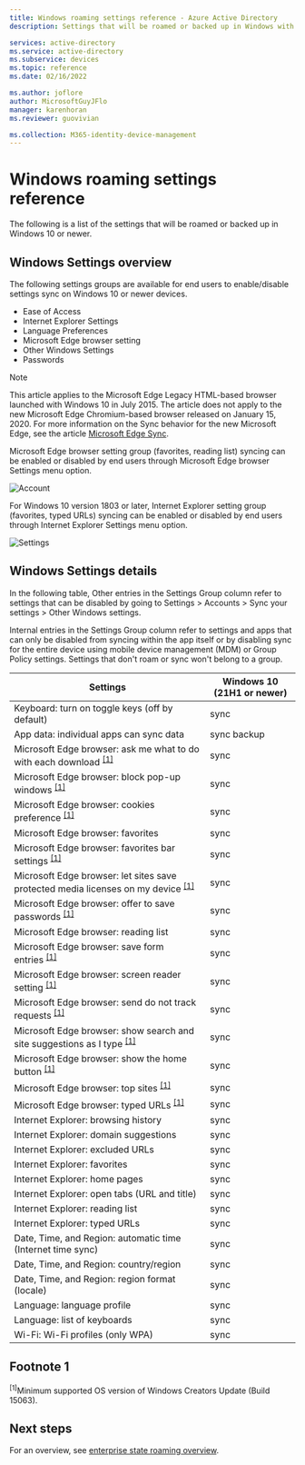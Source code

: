 ```yaml
---
title: Windows roaming settings reference - Azure Active Directory
description: Settings that will be roamed or backed up in Windows with ESR

services: active-directory
ms.service: active-directory
ms.subservice: devices
ms.topic: reference
ms.date: 02/16/2022

ms.author: joflore
author: MicrosoftGuyJFlo
manager: karenhoran
ms.reviewer: guovivian

ms.collection: M365-identity-device-management
---
```

# Windows roaming settings reference

The following is a list of the settings that will be roamed or backed up in Windows 10 or newer. 

## Windows Settings overview

The following settings groups are available for end users to enable/disable settings sync on Windows 10 or newer devices.

- Ease of Access
- Internet Explorer Settings
- Language Preferences
- Microsoft Edge browser setting
- Other Windows Settings
- Passwords

> [!NOTE]
> This article applies to the Microsoft Edge Legacy HTML-based browser launched with Windows 10 in July 2015. The article does not apply to the new Microsoft Edge Chromium-based browser released on January 15, 2020. For more information on the Sync behavior for the new Microsoft Edge, see the article [Microsoft Edge Sync](/deployedge/microsoft-edge-enterprise-sync).

Microsoft Edge browser setting group (favorites, reading list) syncing can be enabled or disabled by end users through Microsoft Edge browser Settings menu option.

![Account](./media/enterprise-state-roaming-windows-settings-reference/active-directory-enterprise-state-roaming-edge.png)

For Windows 10 version 1803 or later, Internet Explorer setting group (favorites, typed URLs) syncing can be enabled or disabled by end users through Internet Explorer Settings menu option. 

![Settings](./media/enterprise-state-roaming-windows-settings-reference/active-directory-enterprise-state-roaming-ie.png)

## Windows Settings details

In the following table, Other entries in the Settings Group column refer to settings that can be disabled by going to Settings > Accounts > Sync your settings > Other Windows settings. 

Internal entries in the Settings Group column refer to settings and apps that can only be disabled from syncing within the app itself or by disabling sync for the entire device using mobile device management (MDM) or Group Policy settings.
Settings that don't roam or sync won't belong to a group.

| Settings | Windows 10 (21H1 or newer) |
| --- | --- |
| Keyboard: turn on toggle keys (off by default) | sync |
| App data: individual apps can sync data | sync backup |
| Microsoft Edge browser: ask me what to do with each download <sup>[[1]](#footnote-1)</sup> | sync |
| Microsoft Edge browser: block pop-up windows <sup>[[1]](#footnote-1)</sup> | sync |
| Microsoft Edge browser: cookies preference <sup>[[1]](#footnote-1)</sup> | sync |
| Microsoft Edge browser: favorites | sync |
| Microsoft Edge browser: favorites bar settings <sup>[[1]](#footnote-1)</sup> | sync |
| Microsoft Edge browser: let sites save protected media licenses on my device <sup>[[1]](#footnote-1)</sup> | sync |
| Microsoft Edge browser: offer to save passwords <sup>[[1]](#footnote-1)</sup> | sync |
| Microsoft Edge browser: reading list | sync |
| Microsoft Edge browser: save form entries <sup>[[1]](#footnote-1)</sup> | sync |
| Microsoft Edge browser: screen reader setting <sup>[[1]](#footnote-1)</sup> | sync |
| Microsoft Edge browser: send do not track requests <sup>[[1]](#footnote-1)</sup> | sync |
| Microsoft Edge browser: show search and site suggestions as I type <sup>[[1]](#footnote-1)</sup> | sync |
| Microsoft Edge browser: show the home button <sup>[[1]](#footnote-1)</sup> | sync |
| Microsoft Edge browser: top sites <sup>[[1]](#footnote-1)</sup> | sync |
| Microsoft Edge browser: typed URLs <sup>[[1]](#footnote-1)</sup> | sync |
| Internet Explorer: browsing history | sync |
| Internet Explorer: domain suggestions | sync |
| Internet Explorer: excluded URLs | sync |
| Internet Explorer: favorites | sync |
| Internet Explorer: home pages | sync |
| Internet Explorer: open tabs (URL and title) | sync |
| Internet Explorer: reading list | sync |
| Internet Explorer: typed URLs | sync |
| Date, Time, and Region: automatic time (Internet time sync) | sync |
| Date, Time, and Region: country/region | sync |
| Date, Time, and Region: region format (locale) | sync |
| Language: language profile | sync |
| Language: list of keyboards | sync |
| Wi-Fi: Wi-Fi profiles (only WPA) | sync |

## Footnote 1

<sup>[1]</sup>Minimum supported OS version of Windows Creators Update (Build 15063). 

## Next steps

For an overview, see [enterprise state roaming overview](enterprise-state-roaming-overview.md).
